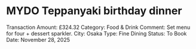 # MYDO Teppanyaki birthday dinner

Transaction Amount: £324.32
Category: Food & Drink
Comment: Set menu for four + dessert sparkler. City: Osaka Type: Fine Dining Status: To Book
Date: November 28, 2025
